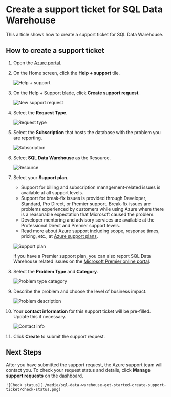 <properties
    pageTitle="Create a support ticket for SQL Data Warehouse | Microsoft Azure"
    description="How to create a support ticket in Azure SQL Data Warehouse."
    services="sql-data-warehouse"
    documentationCenter="NA"
    authors="sahaj08"
    manager="barbkess"
    editor=""/>

<tags
    ms.service="sql-data-warehouse"
    ms.devlang="NA"
    ms.topic="article"
    ms.tgt_pltfrm="NA"
    ms.workload="data-services"
    ms.date="10/05/2015"
    ms.author="sahaj08"/>

# Create a support ticket for SQL Data Warehouse
 This article shows how to create a support ticket for SQL Data Warehouse.


## How to create a support ticket

1. Open the [Azure portal][]. 
2. On the Home screen, click the **Help + support** tile.

    ![Help + support](./media/sql-data-warehouse-get-started-create-support-ticket/help-support.png)

3. On the Help + Support blade, click **Create support request**.

    ![New support request](./media/sql-data-warehouse-get-started-create-support-ticket/new-support-request.png)

4. Select the **Request Type**.

    ![Request type](./media/sql-data-warehouse-get-started-create-support-ticket/request-type.png)

5. Select the **Subscription** that hosts the database with the problem you are reporting. 

    ![Subscription](./media/sql-data-warehouse-get-started-create-support-ticket/subscription.png)

6. Select **SQL Data Warehouse** as the Resource.

    ![Resource](./media/sql-data-warehouse-get-started-create-support-ticket/resource.png)

7. Select your **Support plan**.

    - Support for billing and subscription management-related issues is available at all support levels.
    - Support for break-fix issues is provided through Developer, Standard, Pro Direct, or Premier support. Break-fix issues are problems experienced by customers while using Azure where there is a reasonable expectation that Microsoft caused the problem.
    - Developer mentoring and advisory services are available at the Professional Direct and Premier support levels.
    - Read more about Azure support including scope, response times, pricing, etc., at [Azure support plans][].

    ![Support plan](./media/sql-data-warehouse-get-started-create-support-ticket/support-plan.png)

    If you have a Premier support plan, you can also report SQL Data Warehouse related issues on the [Microsoft Premier online portal][].

8. Select the **Problem Type** and **Category**.

    ![Problem type category](./media/sql-data-warehouse-get-started-create-support-ticket/problem-type-category.png)

9. Describe the problem and choose the level of business impact.

    ![Problem description](./media/sql-data-warehouse-get-started-create-support-ticket/problem-description.png)

10. Your **contact information** for this support ticket will be pre-filled. Update this if necessary.

    ![Contact info](./media/sql-data-warehouse-get-started-create-support-ticket/contact-info.png)

11. Click **Create** to submit the support request.


## Next Steps
After you have submitted the support request, the Azure support team will contact you. To check your request status and details, click **Manage support requests** on the dashboard.

    ![Check status](./media/sql-data-warehouse-get-started-create-support-ticket/check-status.png)


<!-- External links -->

[Azure portal]:https://portal.azure.com/
[Azure support plans]:http://azure.microsoft.com/support/plans/?WT.mc_id=Support_Plan_510979/
[Microsoft Premier online portal]:https://premier.microsoft.com/




